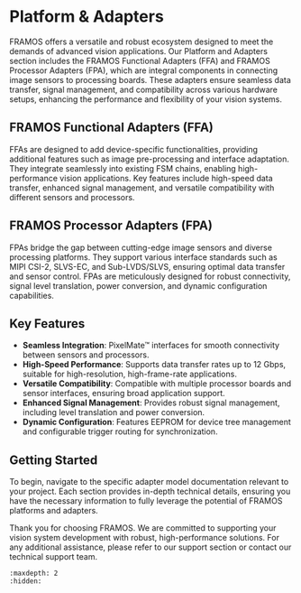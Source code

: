 # Platform & Adapters

FRAMOS offers a versatile and robust ecosystem designed to meet the demands of advanced vision applications. Our Platform and Adapters section includes the FRAMOS Functional Adapters (FFA) and FRAMOS Processor Adapters (FPA), which are integral components in connecting image sensors to processing boards. These adapters ensure seamless data transfer, signal management, and compatibility across various hardware setups, enhancing the performance and flexibility of your vision systems.

## FRAMOS Functional Adapters (FFA)

FFAs are designed to add device-specific functionalities, providing additional features such as image pre-processing and interface adaptation. They integrate seamlessly into existing FSM chains, enabling high-performance vision applications. Key features include high-speed data transfer, enhanced signal management, and versatile compatibility with different sensors and processors.

## FRAMOS Processor Adapters (FPA)

FPAs bridge the gap between cutting-edge image sensors and diverse processing platforms. They support various interface standards such as MIPI CSI-2, SLVS-EC, and Sub-LVDS/SLVS, ensuring optimal data transfer and sensor control. FPAs are meticulously designed for robust connectivity, signal level translation, power conversion, and dynamic configuration capabilities.

## Key Features

- **Seamless Integration**: PixelMate™ interfaces for smooth connectivity between sensors and processors.
- **High-Speed Performance**: Supports data transfer rates up to 12 Gbps, suitable for high-resolution, high-frame-rate applications.
- **Versatile Compatibility**: Compatible with multiple processor boards and sensor interfaces, ensuring broad application support.
- **Enhanced Signal Management**: Provides robust signal management, including level translation and power conversion.
- **Dynamic Configuration**: Features EEPROM for device tree management and configurable trigger routing for synchronization.

## Getting Started

To begin, navigate to the specific adapter model documentation relevant to your project. Each section provides in-depth technical details, ensuring you have the necessary information to fully leverage the potential of FRAMOS platforms and adapters.

Thank you for choosing FRAMOS. We are committed to supporting your vision system development with robust, high-performance solutions. For any additional assistance, please refer to our support section or contact our technical support team.


```{toctree}
:maxdepth: 2
:hidden:

```